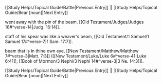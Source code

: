 [[Study Helps/Topical Guide/Battle|Previous Entry]]  ||  [[Study Helps/Topical Guide/Bear [noun]|Next Entry]]

 went away with the pin of the beam, [[Old Testament/Judges/Judges 16#^verse-14|Judg. 16:14]].

 staff of his spear was like a weaver's beam, [[Old Testament/1 Samuel/1 Samuel 17#^verse-7|1 Sam. 17:7]].

 beam that is in thine own eye, [[New Testament/Matthew/Matthew 7#^verse-3|Matt. 7:3]] ([[New Testament/Luke/Luke 6#^verse-41|Luke 6:41]]; [[Book of Mormon/3 Nephi/3 Nephi 14#^verse-3|3 Ne. 14:3]]).

[[Study Helps/Topical Guide/Battle|Previous Entry]]  ||  [[Study Helps/Topical Guide/Bear [noun]|Next Entry]]